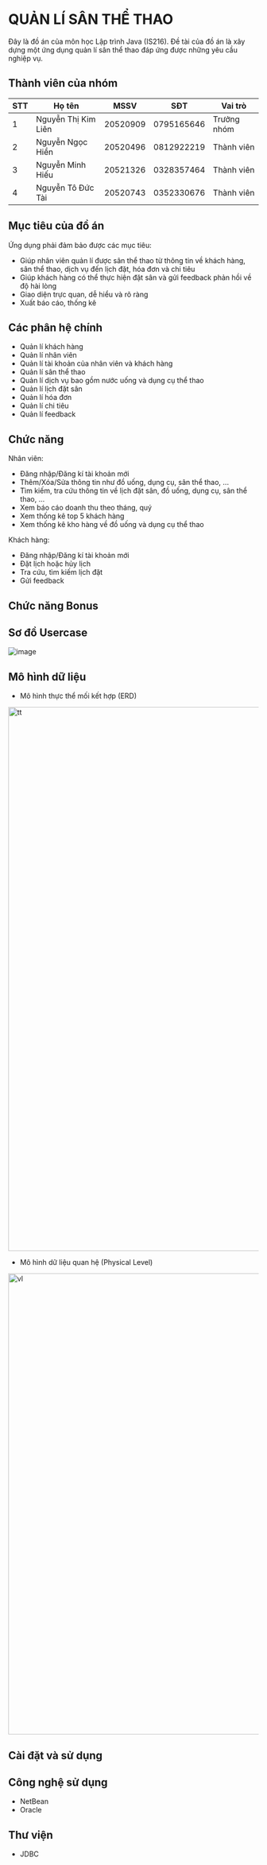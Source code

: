 
# QUẢN LÍ SÂN THỂ THAO

Đây là đồ án của môn học Lập trình Java (IS216). Đề tài của đồ án là xây dựng một ứng dụng quản lí sân thể thao đáp ứng được những yêu cầu nghiệp vụ.

## Thành viên của nhóm

| STT | Họ tên | MSSV | SĐT | Vai trò |
|---|-------------------------|--------|-------|----------|
| 1 | Nguyễn Thị Kim Liên | 20520909 | 0795165646 | Trưởng nhóm |
| 2 | Nguyễn Ngọc Hiền | 20520496 | 0812922219 | Thành viên |
| 3 | Nguyễn Minh Hiếu | 20521326 | 0328357464 | Thành viên |
| 4 | Nguyễn Tô Đức Tài | 20520743 | 0352330676 | Thành viên |
## Mục tiêu của đồ án

Ứng dụng phải đảm bảo được các mục tiêu:
+ Giúp nhân viên quản lí được sân thể thao từ thông tin về khách hàng, sân thể thao, dịch vụ đến lịch đặt, hóa đơn và chi tiêu
+ Giúp khách hàng có thể thực hiện đặt sân và gửi feedback phản hồi về độ hài lòng
+ Giao diện trực quan, dễ hiểu và rõ ràng
+ Xuất báo cáo, thống kê


## Các phân hệ chính

+ Quản lí khách hàng
+ Quản lí nhân viên
+ Quản lí tài khoản của nhân viên và khách hàng
+ Quản lí sân thể thao
+ Quản lí dịch vụ bao gồm nước uống và dụng cụ thể thao
+ Quản lí lịch đặt sân
+ Quản lí hóa đơn
+ Quản lí chi tiêu
+ Quản lí feedback
## Chức năng

Nhân viên:
+ Đăng nhập/Đăng kí tài khoản mới
+ Thêm/Xóa/Sửa thông tin như đồ uống, dụng cụ, sân thể thao, ...
+ Tìm kiếm, tra cứu thông tin về lịch đặt sân, đồ uống, dụng cụ, sân thể thao, ...
+ Xem báo cáo doanh thu theo tháng, quý
+ Xem thống kê top 5 khách hàng
+ Xem thống kê kho hàng về đồ uống và dụng cụ thể thao

Khách hàng:
+ Đăng nhập/Đăng kí tài khoản mới
+ Đặt lịch hoặc hủy lịch
+ Tra cứu, tìm kiếm lịch đặt
+ Gửi feedback

## Chức năng Bonus


## Sơ đồ Usercase
![image](https://user-images.githubusercontent.com/81256065/174708636-d87ab6c1-8be5-44a8-8f5f-578e0909283c.png)


## Mô hình dữ liệu
+ Mô hình thực thể mối kết hợp (ERD)
<img width="1095" alt="tt" src="https://user-images.githubusercontent.com/81256065/174708511-a46679c8-c6fb-4e1d-b96d-f9616f03081c.png">



+ Mô hình dữ liệu quan hệ (Physical Level)
<img width="928" alt="vl" src="https://user-images.githubusercontent.com/81256065/174708516-f07788d9-3825-4ae2-b719-a94bca617a55.png">

## Cài đặt và sử dụng


## Công nghệ sử dụng
+ NetBean
+ Oracle

## Thư viện
+ JDBC
